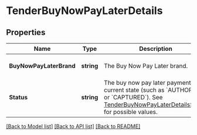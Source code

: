# TenderBuyNowPayLaterDetails

## Properties
Name | Type | Description | Notes
------------ | ------------- | ------------- | -------------
**BuyNowPayLaterBrand** | **string** | The Buy Now Pay Later brand. | [optional] [default to null]
**Status** | **string** | The buy now pay later payment&#x27;s current state (such as &#x60;AUTHORIZED&#x60; or &#x60;CAPTURED&#x60;). See [TenderBuyNowPayLaterDetailsStatus](https://developer.squareup.com/reference/square_2024-07-17/enums/TenderBuyNowPayLaterDetailsStatus) for possible values. | [optional] [default to null]

[[Back to Model list]](../README.md#documentation-for-models) [[Back to API list]](../README.md#documentation-for-api-endpoints) [[Back to README]](../README.md)

